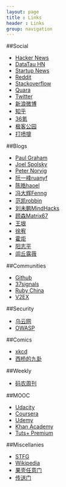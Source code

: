 ```yaml
---
layout: page
title : Links
header : Links
group: navigation
---
```


##Social

* [Hacker News](https://news.ycombinator.com/)
* [DataTau HN](http://www.datatau.com/)
* [Startup News](http://news.dbanotes.net/)
* [Reddit](http://www.reddit.com/)
* [Stackoverflow](http://stackoverflow.com/)
* [Quara](http://www.quora.com/)
* [Twitter](http://twitter.com/)
* [新浪微博](http://weibo.com/)
* [知乎](http://www.zhihu.com/)
* [36氪](http://www.36kr.com/)
* [极客公园](http://www.geekpark.net/)
* [打喷嚏](http://www.dapenti.com/blog/)

##Blogs

* [Paul Graham](http://www.paulgraham.com/)
* [Joel Spolsky](http://www.joelonsoftware.com/)
* [Peter Norvig](http://norvig.com/)
* [阮一峰ruanyf](http://www.ruanyifeng.com/home.html)
* [陈皓haoel](http://coolshell.cn/)
* [冯大辉Fenng](http://www.dbanotes.net/)
* [范凯robbin](http://robbinfan.com/)
* [刘未鹏MindHacks](http://mindhacks.cn/)
* [顾森Matrix67](http://www.matrix67.com/blog/)
* [王垠](http://www.yinwang.org/)
* [徐宥](http://blog.youxu.info)
* [霍炬](http://blog.devep.net/)
* [阳志平](http://www.yangzhiping.com/)
* [闾丘露薇](http://www.my1510.cn/author.php?roseluqiu)

##Communities

* [Github](https://github.com)
* [37signals](http://37signals.com/)
* [Ruby China](http://ruby-china.org/)
* [V2EX](http://v2ex.com/)

##Security

* [乌云网](http://wooyun.org/)
* [OWASP](http://www.owasp.org/)

##Comics

* [xkcd](http://xkcd.com/)
* [西桥的九卦](http://blog.xiqiao.info/category/programmers)

##Weekly

* [码农周刊](http://weekly.manong.io/issues/)

##MOOC

* [Udacity](https://www.udacity.com/)
* [Coursera](https://class.coursera.org/)
* [Udemy](https://www.udemy.com/)
* [Khan Academy](https://www.khanacademy.org/)
* [Tuts+ Premium](https://tutsplus.com/)

##Miscellanies

* [STFG](https://www.google.com)
* [Wikipedia](https://en.wikipedia.org/)
* [果壳任意门](http://gate.guokr.com/)
* [传送门](http://chuansong.me/)
